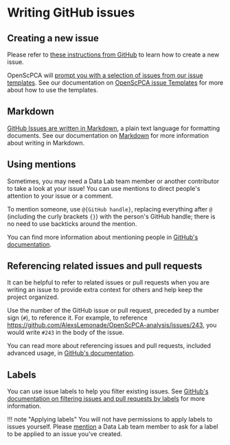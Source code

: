 # Writing GitHub issues

## Creating a new issue

Please refer to [these instructions from GitHub](https://docs.github.com/en/issues/tracking-your-work-with-issues/creating-an-issue#creating-an-issue-from-a-repository) to learn how to create a new issue.

OpenScPCA will [prompt you with a selection of issues from our issue templates](https://github.com/AlexsLemonade/OpenScPCA-analysis/issues/new/choose).
See our documentation on [OpenScPCA issue Templates](issue-templates.md) for more about how to use the templates.

## Markdown

[GitHub Issues are written in Markdown](https://docs.github.com/en/get-started/writing-on-github/getting-started-with-writing-and-formatting-on-github/about-writing-and-formatting-on-github), a plain text language for formatting documents.
See our documentation on [Markdown](../../software-platforms/general-tools/writing-in-markdown.md) for more information about writing in Markdown.

## Using mentions

Sometimes, you may need a Data Lab team member or another contributor to take a look at your issue!
You can use mentions to direct people's attention to your issue or a comment.

To mention someone, use `@{GitHub handle}`, replacing everything after `@` (including the curly brackets `{}`) with the person's GitHub handle; there is no need to use backticks around the mention.

You can find more information about mentioning people in [GitHub's documentation](https://docs.github.com/en/get-started/writing-on-github/getting-started-with-writing-and-formatting-on-github/basic-writing-and-formatting-syntax#mentioning-people-and-teams).

## Referencing related issues and pull requests

It can be helpful to refer to related issues or pull requests when you are writing an issue to provide extra context for others and help keep the project organized.

Use the number of the GitHub issue or pull request, preceded by a number sign (`#`), to reference it.
For example, to reference <https://github.com/AlexsLemonade/OpenScPCA-analysis/issues/243>, you would write `#243` in the body of the issue.

You can read more about referencing issues and pull requests, included advanced usage, in [GitHub's documentation](https://docs.github.com/en/get-started/writing-on-github/working-with-advanced-formatting/autolinked-references-and-urls#issues-and-pull-requests).

## Labels

You can use issue labels to help you filter existing issues.
See [GitHub's documentation on filtering issues and pull requests by labels](https://docs.github.com/en/issues/tracking-your-work-with-issues/filtering-and-searching-issues-and-pull-requests#filtering-issues-and-pull-requests-by-labels) for more information.

!!! note "Applying labels"
    You will not have permissions to apply labels to issues yourself.
    Please [mention](#using-mentions) a Data Lab team member to ask for a label to be applied to an issue you've created.
